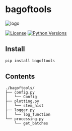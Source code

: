 # bagoftools

![logo](https://raw.githubusercontent.com/alexandru-dinu/bagoftools/master/logo/logo.png)

[![License](https://img.shields.io/badge/License-Apache%202.0-blue.svg)](https://github.com/alexandru-dinu/bagoftools/blob/master/LICENSE)
[![Python Versions](https://img.shields.io/badge/Python-%E2%89%A53.6-blue)](https://pypi.org/project/bagoftools/)

## Install

```bash
pip install bagoftools
```

## Contents

```
./bagoftools/
├── config.py
│   └── Config
├── plotting.py
│   └── stem_hist
├── logger.py
│   └── log_function
└── processing.py
    └── get_batches
```
